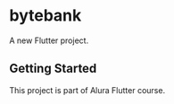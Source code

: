 # bytebank

A new Flutter project.

## Getting Started

This project is part of Alura Flutter course.

